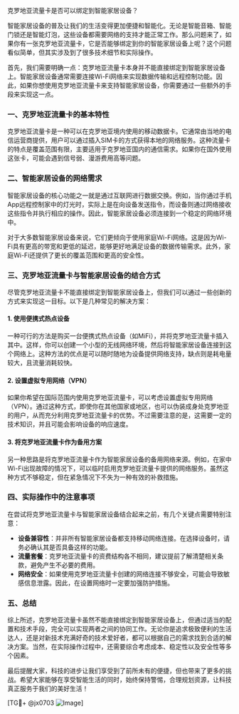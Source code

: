 克罗地亚流量卡是否可以绑定到智能家居设备？

智能家居设备的普及让我们的生活变得更加便捷和智能化。无论是智能音箱、智能门锁还是智能灯泡，这些设备都需要网络的支持才能正常工作。那么问题来了，如果你有一张克罗地亚流量卡，它是否能够绑定到你的智能家居设备上呢？这个问题看似简单，但其实涉及到了很多技术细节和实际操作。

首先，我们需要明确一点：克罗地亚流量卡本身并不能直接绑定到智能家居设备上。智能家居设备通常需要连接Wi-Fi网络来实现数据传输和远程控制功能。因此，如果你想使用克罗地亚流量卡来支持智能家居设备，你需要通过一些额外的手段来实现这一点。

### 一、克罗地亚流量卡的基本特性

克罗地亚流量卡是一种可以在克罗地亚境内使用的移动数据卡。它通常由当地的电信运营商提供，用户可以通过插入SIM卡的方式获得本地的网络服务。这种流量卡的特点是覆盖范围有限，主要适用于克罗地亚国内的通信需求。如果你在国外使用这张卡，可能会遇到信号弱、漫游费用高等问题。

### 二、智能家居设备的网络需求

智能家居设备的核心功能之一就是通过互联网进行数据交换。例如，当你通过手机App远程控制家中的灯光时，实际上是在向设备发送指令，而设备则通过网络接收这些指令并执行相应的操作。因此，智能家居设备必须连接到一个稳定的网络环境中。

对于大多数智能家居设备来说，它们更倾向于使用家庭Wi-Fi网络。这是因为Wi-Fi具有更高的带宽和更低的延迟，能够更好地满足设备的数据传输需求。此外，家庭Wi-Fi还提供了更长的覆盖范围和更高的安全性。

### 三、克罗地亚流量卡与智能家居设备的结合方式

尽管克罗地亚流量卡不能直接绑定到智能家居设备上，但我们可以通过一些创新的方式来实现这一目标。以下是几种常见的解决方案：

#### 1. 使用便携式热点设备

一种可行的方法是购买一台便携式热点设备（如MiFi），并将克罗地亚流量卡插入其中。这样，你可以创建一个小型的无线网络环境，然后将智能家居设备连接到这个网络上。这种方法的优点是可以随时随地为设备提供网络支持，缺点则是耗电量较大，且流量消耗较快。

#### 2. 设置虚拟专用网络（VPN）

如果你希望在国际范围内使用克罗地亚流量卡，可以考虑设置虚拟专用网络（VPN）。通过这种方式，即使你在其他国家或地区，也可以伪装成身处克罗地亚的用户，从而充分利用克罗地亚流量卡的优势。不过需要注意的是，这需要一定的技术知识，并且可能会影响设备的响应速度。

#### 3. 将克罗地亚流量卡作为备用方案

另一种思路是将克罗地亚流量卡作为智能家居设备的备用网络来源。例如，在家中Wi-Fi出现故障的情况下，可以临时启用克罗地亚流量卡提供的网络服务。虽然这种方式不够稳定，但在紧急情况下不失为一种有效的补救措施。

### 四、实际操作中的注意事项

在尝试将克罗地亚流量卡与智能家居设备结合起来之前，有几个关键点需要特别注意：

- **设备兼容性**：并非所有智能家居设备都支持移动网络连接。在选择设备时，请务必确认其是否具备这样的功能。
- **流量套餐**：克罗地亚流量卡的资费结构各不相同，建议提前了解清楚相关条款，避免产生不必要的费用。
- **网络安全**：如果使用克罗地亚流量卡创建的网络连接不够安全，可能会导致敏感信息泄露。因此，在设置网络时一定要加强防护措施。

### 五、总结

综上所述，克罗地亚流量卡虽然不能直接绑定到智能家居设备上，但通过适当的配置和技术手段，完全可以实现两者之间的协同工作。无论你是追求极致便利的生活达人，还是对新技术充满好奇的技术爱好者，都可以根据自己的需求找到合适的解决方案。当然，在实际操作过程中，还需要综合考虑成本、稳定性以及安全性等多个因素。

最后提醒大家，科技的进步让我们享受到了前所未有的便捷，但也带来了更多的挑战。希望大家能够在享受智能生活的同时，始终保持警惕，合理规划资源，让科技真正服务于我们的美好生活！

[TG💪+ @jx0703 ![Image](https://github.com/user-attachments/assets/dbca1d08-cadb-493c-b0ec-ad6f7a83f270)]